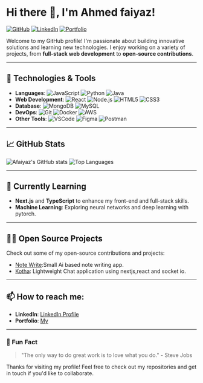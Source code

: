 # Hi there 👋, I'm Ahmed faiyaz! 

[![GitHub](https://img.shields.io/github/followers/afaiyaz006?label=Follow&style=social)](https://github.com/afaiyaz006)
[![LinkedIn](https://img.shields.io/badge/-LinkedIn-blue?style=flat&logo=Linkedin&logoColor=white)](https://www.linkedin.com/in/ahmed-faiyaz-951797197/)
[![Portfolio](https://img.shields.io/badge/-Portfolio-black?style=flat&logo=browser&logoColor=white)](https://afaiyaz.me)

Welcome to my GitHub profile! I'm passionate about building innovative solutions and learning new technologies. I enjoy working on a variety of projects, from **full-stack web development** to **open-source contributions**. 

---

## 🔧 Technologies & Tools

- **Languages**: ![JavaScript](https://img.shields.io/badge/-JavaScript-F7DF1E?logo=javascript&logoColor=black) ![Python](https://img.shields.io/badge/-Python-3776AB?logo=python&logoColor=white) ![Java](https://img.shields.io/badge/-Java-007396?logo=java&logoColor=white)
- **Web Development**: ![React](https://img.shields.io/badge/-React-61DAFB?logo=react&logoColor=white) ![Node.js](https://img.shields.io/badge/-Node.js-339933?logo=node.js&logoColor=white) ![HTML5](https://img.shields.io/badge/-HTML5-E34F26?logo=html5&logoColor=white) ![CSS3](https://img.shields.io/badge/-CSS3-1572B6?logo=css3&logoColor=white)
- **Database**: ![MongoDB](https://img.shields.io/badge/-MongoDB-47A248?logo=mongodb&logoColor=white) ![MySQL](https://img.shields.io/badge/-MySQL-4479A1?logo=mysql&logoColor=white)
- **DevOps**: ![Git](https://img.shields.io/badge/-Git-F05032?logo=git&logoColor=white) ![Docker](https://img.shields.io/badge/-Docker-2496ED?logo=docker&logoColor=white) ![AWS](https://img.shields.io/badge/-AWS-232F3E?logo=amazon-aws&logoColor=white)
- **Other Tools**: ![VSCode](https://img.shields.io/badge/-VSCode-007ACC?logo=visual-studio-code&logoColor=white) ![Figma](https://img.shields.io/badge/-Figma-F24E1E?logo=figma&logoColor=white) ![Postman](https://img.shields.io/badge/-Postman-FF6C37?logo=postman&logoColor=white)

---

## 📈 GitHub Stats

![Afaiyaz's GitHub stats](https://github-readme-stats.vercel.app/api?username=afaiyaz006&show_icons=true&theme=radical)
![Top Languages](https://github-readme-stats.vercel.app/api/top-langs/?username=afaiyaz006&layout=compact&theme=radical)

---

## 🌱 Currently Learning

- **Next.js** and **TypeScript** to enhance my front-end and full-stack skills.
- **Machine Learning**: Exploring neural networks and deep learning with pytorch.

---

## 👨‍💻 Open Source Projects

Check out some of my open-source contributions and projects:
- [Note Write](https://github.com/afaiyaz006/Note-Write):Small Ai based note writing app. 
- [Kotha](https://github.com/afaiyaz006/Kotha): Lightweight Chat application using nextjs,react and socket io.

---

## 📫 How to reach me:


- **LinkedIn**: [LinkedIn Profile](https://www.linkedin.com/in/ahmed-faiyaz-951797197/)
- **Portfolio**: [My](https://afaiyaz.me)

---

### 🎯 Fun Fact

> "The only way to do great work is to love what you do." - Steve Jobs

Thanks for visiting my profile! Feel free to check out my repositories and get in touch if you'd like to collaborate.
